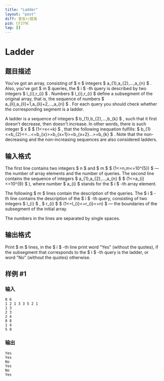 ```yaml
---
title: "Ladder"
layout: "post"
diff: 普及+/提高
pid: CF279C
tag: []
---
```


# Ladder

## 题目描述

You've got an array, consisting of $ n $ integers $ a_{1},a_{2},...,a_{n} $ . Also, you've got $ m $ queries, the $ i $ -th query is described by two integers $ l_{i},r_{i} $ . Numbers $ l_{i},r_{i} $ define a subsegment of the original array, that is, the sequence of numbers $ a_{li},a_{li}+1,a_{li}+2,...,a_{ri} $ . For each query you should check whether the corresponding segment is a ladder.

A ladder is a sequence of integers $ b_{1},b_{2},...,b_{k} $ , such that it first doesn't decrease, then doesn't increase. In other words, there is such integer $ x $ $ (1<=x<=k) $ , that the following inequation fulfills: $ b_{1}<=b_{2}<=...<=b_{x}>=b_{x+1}>=b_{x+2}...>=b_{k} $ . Note that the non-decreasing and the non-increasing sequences are also considered ladders.

## 输入格式

The first line contains two integers $ n $ and $ m $ $ (1<=n,m<=10^{5}) $ — the number of array elements and the number of queries. The second line contains the sequence of integers $ a_{1},a_{2},...,a_{n} $ $ (1<=a_{i}<=10^{9} $ ), where number $ a_{i} $ stands for the $ i $ -th array element.

The following $ m $ lines contain the description of the queries. The $ i $ -th line contains the description of the $ i $ -th query, consisting of two integers $ l_{i} $ , $ r_{i} $ $ (1<=l_{i}<=r_{i}<=n) $ — the boundaries of the subsegment of the initial array.

The numbers in the lines are separated by single spaces.

## 输出格式

Print $ m $ lines, in the $ i $ -th line print word "Yes" (without the quotes), if the subsegment that corresponds to the $ i $ -th query is the ladder, or word "No" (without the quotes) otherwise.

## 样例 #1

### 输入

```
8 6
1 2 1 3 3 5 2 1
1 3
2 3
2 4
8 8
1 4
5 8

```

### 输出

```
Yes
Yes
No
Yes
No
Yes

```

